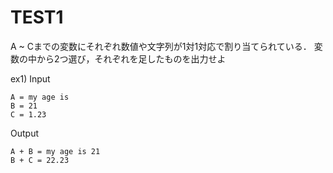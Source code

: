 # TEST1
A ~ Cまでの変数にそれぞれ数値や文字列が1対1対応で割り当てられている．
変数の中から2つ選び，それぞれを足したものを出力せよ

ex1)
Input
```
A = my age is
B = 21
C = 1.23
```
Output
```
A + B = my age is 21
B + C = 22.23
```